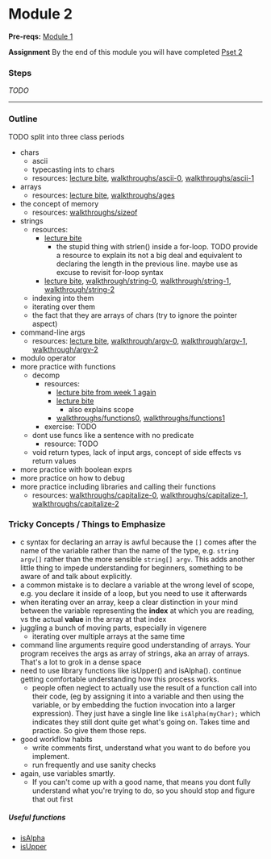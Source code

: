 # Module 2

**Pre-reqs:** [Module 1]()

**Assignment** By the end of this module you will have completed [Pset 2]()

### Steps

*TODO*

***

### Outline

TODO split into three class periods

* chars
  * ascii 
  * typecasting ints to chars
  * resources: [lecture bite](http://cdn.cs50.net/2015/fall/lectures/2/m/notes2m/notes2m.html#typecasting), [walkthroughs/ascii-0](TODO), [walkthroughs/ascii-1](TODO)
* arrays
  * resources: [lecture bite](http://cdn.cs50.net/2015/fall/lectures/2/w/notes2w/notes2w.html#arrays), [walkthroughs/ages](https://www.youtube.com/watch?v=dYVU9nFYybU&list=PLhQjrBD2T380sc-fXwl1sviA-twxFduVU) 
* the concept of memory
  * resources: [walkthroughs/sizeof](TODO)
* strings
  * resources: 
    * [lecture bite](http://cdn.cs50.net/2015/fall/lectures/2/m/notes2m/notes2m.html#representing_strings)
      * the stupid thing with strlen() inside a for-loop. TODO provide a resource to explain its not a big deal and equivalent to declaring the length in the previous line. maybe use as excuse to revisit for-loop syntax
    * [lecture bite](http://cdn.cs50.net/2015/fall/lectures/2/w/notes2w/notes2w.html#more_on_strings), [walkthrough/string-0](TODO), [walkthrough/string-1](), [walkthrough/string-2](TODO)
  * indexing into them
  * iterating over them
  * the fact that they are arrays of chars (try to ignore the pointer aspect)
* command-line args
  * resources: [lecture bite](http://cdn.cs50.net/2015/fall/lectures/2/w/notes2w/notes2w.html#command_line_arguments), [walkthrough/argv-0](TODO), [walkthrough/argv-1](TODO), [walkthrough/argv-2](TODO)
* modulo operator
* more practice with functions
  * decomp 
    * resources: 
      * [lecture bite from week 1 again](http://cdn.cs50.net/2015/fall/lectures/1/f/notes1f/notes1f.html#functions_and_arguments)  
      * [lecture bite](http://cdn.cs50.net/2015/fall/lectures/2/m/notes2m/notes2m.html)
        * also explains scope
      * [walkthroughs/functions0](), [walkthroughs/functions1]()
    * exercise: TODO
  * dont use funcs like a sentence with no predicate
    * resource: TODO
  * void return types, lack of input args, concept of side effects vs return values
* more practice with boolean exprs
* more practice on how to debug
* more practice including libraries and calling their functions
  * resources: [walkthroughs/capitalize-0](TODO), [walkthroughs/capitalize-1](TODO), [walkthroughs/capitalize-2](TODO)

### Tricky Concepts / Things to Emphasize
* c syntax for declaring an array is awful because the `[]` comes after the name of the variable rather than the name of the type, e.g. `string argv[]` rather than the more sensible `string[] argv`. This adds another little thing to impede understanding for beginners, something to be aware of and talk about explicitly.
* a common mistake is to declare a variable at the wrong level of scope, e.g. you declare it inside of a loop, but you need to use it afterwards
* when iterating over an array, keep a clear distinction in your mind between the variable representing 
the **index** at which you are reading, vs the actual **value** in the array at that index
* juggling a bunch of moving parts, especially in vigenere
  * iterating over multiple arrays at the same time
* command line arguments require good understanding of arrays. Your program receives the args as array of strings, aka an array of arrays. That's a lot to grok in a dense space
* need to use library functions like isUpper() and isAlpha(). continue getting comfortable understanding how this process works.
  * people often neglect to actually use the result of a function call into their code, (eg by assigning it into a variable and then using the variable, or by embedding the fuction invocation into a larger expression). They just have a single line like `isAlpha(myChar);` which indicates they still dont quite get what's going on. Takes time and practice. So give them those reps.
* good workflow habits
  * write comments first, understand what you want to do before you implement.
  * run frequently and use sanity checks
* again, use variables smartly. 
  * If you can't come up with a good name, that means you dont fully understand what you're trying to do, so you should stop and figure that out first
 
##### Useful functions
* [isAlpha](https://reference.cs50.net/ctype.h/isalpha)
* [isUpper](https://reference.cs50.net/ctype.h/isupper)
  
